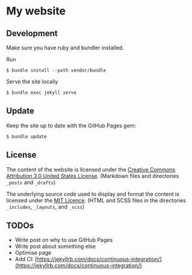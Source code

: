 # My website

## Development

Make sure you have ruby and bundler installed.

Run
```
$ bundle install --path vendor/bundle
```

Serve the site locally
```
$ bundle exec jekyll serve
```

## Update

Keep the site up to date with the GitHub Pages gem:
```
$ bundle update
```

## License

The content of the website is licensed under the [Creative Commons Attribution 3.0 United States License](https://creativecommons.org/licenses/by/3.0/us/). (Markdown files and directories `_posts` and `_drafts`)

 The underlying source code used to display and format the content is licensed under the [MIT Licence](http://opensource.org/licenses/mit-license.php). (HTML and SCSS files in the directories `_includes`, `_layouts`, and `_scss`)

## TODOs

* Write post on why to use GitHub Pages
* Write post about something else
* Optimise page
* Add CI: [https://jekyllrb.com/docs/continuous-integration/](https://jekyllrb.com/docs/continuous-integration/)
